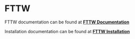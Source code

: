 # FTTW
FTTW documentation can be found at [**FTTW Documentation**](http://www.fftw.org/fftw3_doc/)

Installation documentation can be found at [**FTTW Installation**](http://www.fftw.org/fftw3_doc/Installation-and-Customization.html#Installation-and-Customization)
